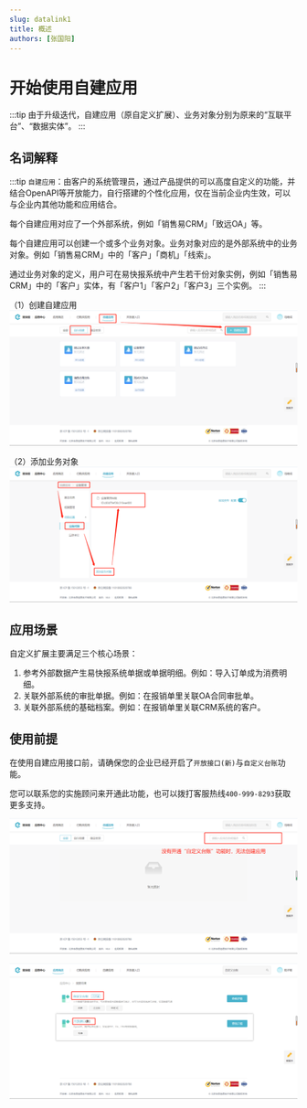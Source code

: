 ```yaml
---
slug: datalink1
title: 概述
authors: [张国阳]
---
```


# 开始使用自建应用

:::tip
由于升级迭代，自建应用（原自定义扩展）、业务对象分别为原来的“互联平台”、“数据实体”。
:::

## 名词解释

:::tip
`自建应用`：由客户的系统管理员，通过产品提供的可以高度自定义的功能，并结合OpenAPI等开放能力，自行搭建的个性化应用，仅在当前企业内生效，可以与企业内其他功能和应用结合。

每个自建应用对应了一个外部系统，例如「销售易CRM」「致远OA」等。

每个自建应用可以创建一个或多个业务对象。业务对象对应的是外部系统中的业务对象。例如「销售易CRM」中的「客户」「商机」「线索」。

通过业务对象的定义，用户可在易快报系统中产生若干份对象实例，例如「销售易CRM」中的「客户」实体，有「客户1」「客户2」「客户3」三个实例。
:::

（1）创建自建应用
![image](images/自建应用/1.创建应用.png)

（2）添加业务对象
![image](images/自建应用/2.添加业务对象.png)

## 应用场景
自定义扩展主要满足三个核心场景：

1. 参考外部数据产生易快报系统单据或单据明细。例如：导入订单成为消费明细。
2. 关联外部系统的审批单据。例如：在报销单里关联OA合同审批单。
3. 关联外部系统的基础档案。例如：在报销单里关联CRM系统的客户。

## 使用前提
在使用自建应用接口前，请确保您的企业已经开启了`开放接口(新)`与`自定义台账`功能。

您可以联系您的实施顾问来开通此功能，也可以拨打客服热线`400-999-8293`获取更多支持。

![image](images/自建应用/1.没有相关charge.png)

![image](images/自建应用/2.需要开通的charge.png)


























